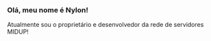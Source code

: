 ### Olá, meu nome é Nylon!

Atualmente sou o proprietário e desenvolvedor da rede de servidores MIDUP!
